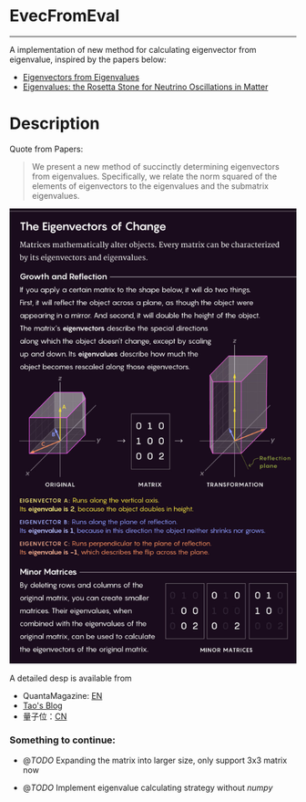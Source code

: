 <!--
 * @Author: zhiyunl
 * @Date: 2019-11-16 16:10:47
 * @LastEditors: zhiyunl
 * @LastEditTime: 2019-11-16 16:23:28
 * @Description: 
 -->
# EvecFromEval
---
A implementation of new method for calculating eigenvector from eigenvalue, inspired by the papers below:

- [Eigenvectors from Eigenvalues](https://arxiv.org/pdf/1908.03795.pdf)
- [Eigenvalues: the Rosetta Stone for Neutrino Oscillations in Matter](https://arxiv.org/pdf/1907.02534.pdf)

# Description

Quote from Papers:
> We present a new method of succinctly determining eigenvectors from eigenvalues. Specifically, we relate the norm squared of the elements of eigenvectors to the eigenvalues and the submatrix eigenvalues.

![The idea is straight forward](/quanta.jpg)

A detailed desp is available from 
- QuantaMagazine: [EN](https://www.quantamagazine.org/neutrinos-lead-to-unexpected-discovery-in-basic-math-20191113/)
- [Tao's Blog](https://terrytao.wordpress.com/2019/08/13/eigenvectors-from-eigenvalues/)
- 量子位：[CN](https://www.qbitai.com/2019/11/8982.html)
### Something to continue:

+ @*TODO* Expanding the matrix into larger size, only support 3x3 matrix now

+ @*TODO* Implement eigenvalue calculating strategy without *numpy*
